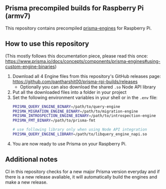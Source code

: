 ## Prisma precompiled builds for Raspberry Pi (armv7)

This repository contains precompiled [prisma-engines](https://github.com/prisma/prisma-engines) for Raspberry Pi.

## How to use this repository

(This mostly follows this documentation piece, please read this once: https://www.prisma.io/docs/concepts/components/prisma-engines#using-custom-engine-binaries)

1. Download all 4 Engine files from this repository's GitHub releases page: https://github.com/pantharshit00/prisma-rpi-builds/releases
   - Optionally you can also download the shared `.so` Node API library
2. Put all the downloaded files into a folder in your project
3. Set the following environment variables in your shell or in the `.env` file:
    ```sh
    PRISMA_QUERY_ENGINE_BINARY=/path/to/query-engine
    PRISMA_MIGRATION_ENGINE_BINARY=/path/to/migration-engine
    PRISMA_INTROSPECTION_ENGINE_BINARY=/path/to/introspection-engine
    PRISMA_FMT_BINARY=/path/to/prisma-fmt

    # use following library only when using Node API integration
    PRISMA_QUERY_ENGINE_LIBRARY=/path/to/libquery_engine_napi.so
    ```
4. You are now ready to use Prisma on your Raspberry Pi.

## Additional notes

CI in this repository checks for a new major Prisma version everyday and if there is a new release avaliable, it will automatically build the engines and make a new release.
